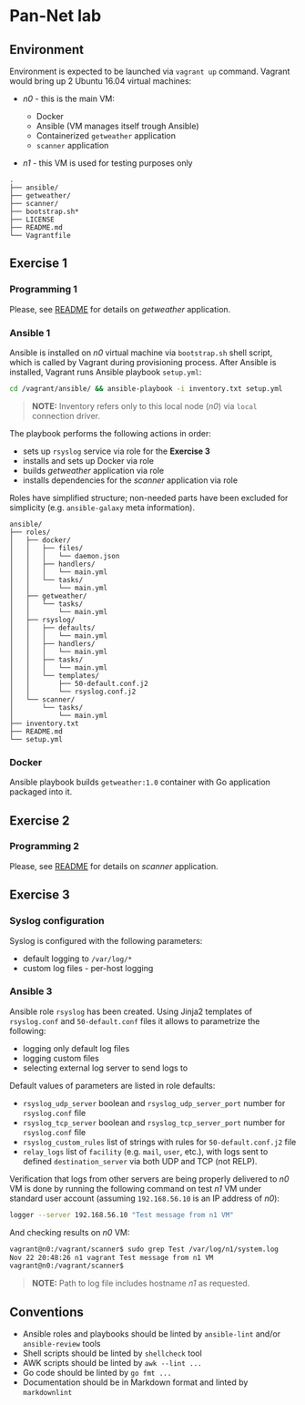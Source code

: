 # Pan-Net lab

## Environment

Environment is expected to be launched via `vagrant up` command. Vagrant would
bring up 2 Ubuntu 16.04 virtual machines:

* *n0* - this is the main VM:

  * Docker
  * Ansible (VM manages itself trough Ansible)
  * Containerized `getweather` application
  * `scanner` application

* *n1* - this VM is used for testing purposes only

```code
.
├── ansible/
├── getweather/
├── scanner/
├── bootstrap.sh*
├── LICENSE
├── README.md
└── Vagrantfile
```

## Exercise 1

### Programming 1

Please, see [README](getweather/README.md) for details on *getweather*
application.

### Ansible 1

Ansible is installed on *n0* virtual machine via `bootstrap.sh` shell script,
which is called by Vagrant during provisioning process. After Ansible is
installed, Vagrant runs Ansible playbook `setup.yml`:

```bash
cd /vagrant/ansible/ && ansible-playbook -i inventory.txt setup.yml
```

> **NOTE:** Inventory refers only to this local node (*n0*) via `local` connection
driver.

The playbook performs the following actions in order:

* sets up `rsyslog` service via role for the **Exercise 3**
* installs and sets up Docker via role
* builds *getweather* application via role
* installs dependencies for the *scanner* application via role

Roles have simplified structure; non-needed parts have been excluded for
simplicity (e.g. `ansible-galaxy` meta information).

```code
ansible/
├── roles/
│   ├── docker/
│   │   ├── files/
│   │   │   └── daemon.json
│   │   ├── handlers/
│   │   │   └── main.yml
│   │   └── tasks/
│   │       └── main.yml
│   ├── getweather/
│   │   └── tasks/
│   │       └── main.yml
│   ├── rsyslog/
│   │   ├── defaults/
│   │   │   └── main.yml
│   │   ├── handlers/
│   │   │   └── main.yml
│   │   ├── tasks/
│   │   │   └── main.yml
│   │   └── templates/
│   │       ├── 50-default.conf.j2
│   │       └── rsyslog.conf.j2
│   └── scanner/
│       └── tasks/
│           └── main.yml
├── inventory.txt
├── README.md
└── setup.yml
```

### Docker

Ansible playbook builds `getweather:1.0` container with Go application packaged
into it.

## Exercise 2

### Programming 2

Please, see [README](scanner/README.md) for details on *scanner* application.

## Exercise 3

### Syslog configuration

Syslog is configured with the following parameters:

* default logging to `/var/log/*`
* custom log files - per-host logging

### Ansible 3

Ansible role `rsyslog` has been created.
Using Jinja2 templates of `rsyslog.conf` and `50-default.conf` files it allows to
parametrize the following:

* logging only default log files
* logging custom files
* selecting external log server to send logs to

Default values of parameters are listed in role defaults:

* `rsyslog_udp_server` boolean and `rsyslog_udp_server_port` number for `rsyslog.conf` file
* `rsyslog_tcp_server` boolean and `rsyslog_tcp_server_port` number for `rsyslog.conf` file
* `rsyslog_custom_rules` list of strings with rules for `50-default.conf.j2` file
* `relay_logs` list of `facility` (e.g. `mail`, `user`, etc.), with logs sent to defined
  `destination_server` via both UDP and TCP (not RELP).

Verification that logs from other servers are being properly delivered to *n0* VM
is done by running the following command on test *n1* VM under standard user
account (assuming `192.168.56.10` is an IP address of *n0*):

```bash
logger --server 192.168.56.10 "Test message from n1 VM"
```

And checking results on *n0* VM:

```bash
vagrant@n0:/vagrant/scanner$ sudo grep Test /var/log/n1/system.log
Nov 22 20:48:26 n1 vagrant Test message from n1 VM
vagrant@n0:/vagrant/scanner$
```

> **NOTE:** Path to log file includes hostname *n1* as requested.

## Conventions

* Ansible roles and playbooks should be linted by `ansible-lint` and/or `ansible-review` tools
* Shell scripts should be linted by `shellcheck` tool
* AWK scripts should be linted by `awk --lint ...`
* Go code should be linted by `go fmt ...`
* Documentation should be in Markdown format and linted by `markdownlint`
